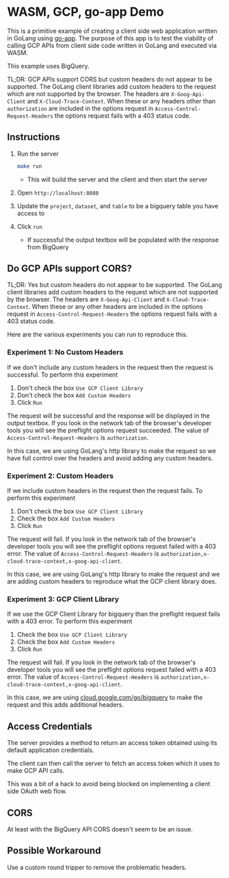 # WASM, GCP, go-app Demo

This is a primitive example of creating a client side web application written in GoLang
using [go-app](https://go-app.dev/). The purpose of this app is to test the viability
of calling GCP APIs from client side code written in GoLang and executed via WASM.

This example uses BigQuery.

TL;DR: GCP APIs support CORS but custom headers do not appear to be supported. The GoLang client libraries
add custom headers to the request which are not supported by the browser. The headers are
`X-Goog-Api-Client` and `X-Cloud-Trace-Context`. When these or any headers other than `authorization` are included in the 
options  request in `Access-Control-Request-Headers` the options request fails with a 403 status code.

## Instructions

1. Run the server

   ```bash
   make run
   ```

   * This will build the server and the client and then start the server

1. Open `http://localhost:8080`

1. Update the `project`, `dataset`, and `table` to be a bigquery table you have access to

1. Click `run`

   * If successful the output textbox will be populated with the response from BigQuery

## Do GCP APIs support CORS?

TL;DR: Yes but custom headers do not appear to be supported. The GoLang client libraries
add custom headers to the request which are not supported by the browser. The headers are
`X-Goog-Api-Client` and `X-Cloud-Trace-Context`. When these or any other headers are included in the options
request in `Access-Control-Request-Headers` the options request fails with a 403 status code.

Here are the various experiments you can run to reproduce this.

### Experiment 1: No Custom Headers

If we don't include any custom headers in the request then the request is successful. To perform this experiment

1. Don't check the box `Use GCP Client Library`
2. Don't check the box `Add Custom Headers`
3. Click `Run`

The request will be successful and the response will be displayed in the output textbox. If you look
in the network tab of the browser's developer tools you will see the preflight options request succeeded.
The value of `Access-Control-Request-Headers` is `authorization`.

In this case, we are using GoLang's http library to make the request so we have full control over the headers
and avoid adding any custom headers.

### Experiment 2: Custom Headers

If we include custom headers in the request then the request fails. To perform this experiment

1. Don't check the box `Use GCP Client Library`
2. Check the box `Add Custom Headers`
3. Click `Run`

The request will fail. If you look
in the network tab of the browser's developer tools you will see the preflight options request failed with a 403 error.
The value of `Access-Control-Request-Headers` is `authorization,x-cloud-trace-context,x-goog-api-client`.

In this case, we are using GoLang's http library to make the request and we are adding custom headers to reproduce
what the GCP client library does.

### Experiment 3: GCP Client Library

If we use the GCP Client Library for bigquery than the preflight request fails with a 403 error. To perform this experiment

1. Check the box `Use GCP Client Library`
2. Check the box `Add Custom Headers`
3. Click `Run`

The request will fail. If you look
in the network tab of the browser's developer tools you will see the preflight options request failed with a 403 error.
The value of `Access-Control-Request-Headers` is `authorization,x-cloud-trace-context,x-goog-api-client`.

In this case, we are using [cloud.google.com/go/bigquery](https://pkg.go.dev/cloud.google.com/go/bigquery) 
to make the request and this adds additional headers. 

## Access Credentials

The server provides a method to return an access token obtained using its default application
credentials. 

The client can then call the server to fetch an access token which it uses to make GCP API calls.

This was a bit of a hack to avoid being blocked on implementing a client side OAuth web flow.

## CORS

At least with the BigQuery API CORS doesn't seem to be an issue.

## Possible Workaround

Use a custom round tripper to remove the problematic headers.